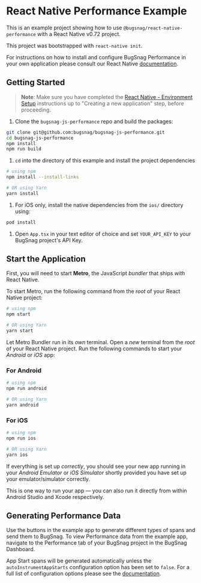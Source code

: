 # React Native Performance Example

This is an example project showing how to use `@bugsnag/react-native-performance` with a React Native v0.72 project.

This project was bootstrapped with `react-native init`.

For instructions on how to install and configure BugSnag Performance in your own application please consult our React Native [documentation](https://docs.bugsnag.com/performance/integration-guides/react-native/).

## Getting Started

>**Note**: Make sure you have completed the [React Native - Environment Setup](https://reactnative.dev/docs/environment-setup) instructions up to "Creating a new application" step, before proceeding.

1. Clone the `bugsnag-js-performance` repo and build the packages:

  ```bash
  git clone git@github.com:bugsnag/bugsnag-js-performance.git
  cd bugsnag-js-performance
  npm install
  npm run build
  ```

1. `cd` into the directory of this example and install the project dependencies

  ```bash
  # using npm
  npm install --install-links

  # OR using Yarn
  yarn install
  ```

1. For iOS only, install the native dependencies from the `ios/` directory using:

  ```bash
  pod install 
  ```

1. Open `App.tsx` in your text editor of choice and set `YOUR_API_KEY` to your BugSnag project's API Key.

## Start the Application

First, you will need to start **Metro**, the JavaScript _bundler_ that ships _with_ React Native.

To start Metro, run the following command from the _root_ of your React Native project:

```bash
# using npm
npm start

# OR using Yarn
yarn start
```

Let Metro Bundler run in its _own_ terminal. Open a _new_ terminal from the _root_ of your React Native project. Run the following commands to start your _Android_ or _iOS_ app:

### For Android

```bash
# using npm
npm run android

# OR using Yarn
yarn android
```

### For iOS

```bash
# using npm
npm run ios

# OR using Yarn
yarn ios
```

If everything is set up _correctly_, you should see your new app running in your _Android Emulator_ or _iOS Simulator_ shortly provided you have set up your emulator/simulator correctly.

This is one way to run your app — you can also run it directly from within Android Studio and Xcode respectively.

## Generating Performance Data

Use the buttons in the example app to generate different types of spans and send them to BugSnag. To view Performance data from the example app, navigate to the Performance tab of your BugSnag project in the BugSnag Dashboard.

App Start spans will be generated automatically unless the `autoInstrumentAppStarts` configuration option has been set to `false`. For a full list of configuration options please see the [documentation](https://docs.bugsnag.com/performance/integration-guides/react-native/).

